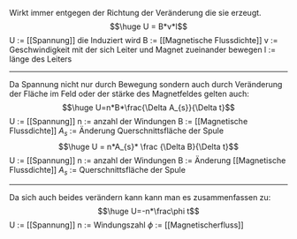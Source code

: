 Wirkt immer entgegen der Richtung der Veränderung die sie erzeugt.
$$\huge U = B*v*l$$
U := [[Spannung]] die Induziert wird
B := [[Magnetische Flussdichte]]
v := Geschwindigkeit mit der sich Leiter und Magnet zueinander bewegen
l := länge des Leiters

---
Da Spannung nicht nur durch Bewegung sondern auch durch Veränderung der Fläche im Feld oder der stärke des Magnetfeldes gelten auch:
$$\huge U=n*B*\frac{\Delta A_{s}}{\Delta t}$$
U := [[Spannung]]
n := anzahl der Windungen
B := [[Magnetische Flussdichte]]
$A_s$ := Änderung Querschnittsfläche der Spule
$$\huge U = n*A_{s}* \frac {\Delta B}{\Delta t}$$U := [[Spannung]]
n := anzahl der Windungen
B := Änderung [[Magnetische Flussdichte]]
$A_s$ := Querschnittsfläche der Spule

---
Da sich auch beides verändern kann kann man es zusammenfassen zu:
$$\huge U=-n*\frac\phi t$$
U := [[Spannung]]
n := Windungszahl 
$\phi$ := [[Magnetischerfluss]]
